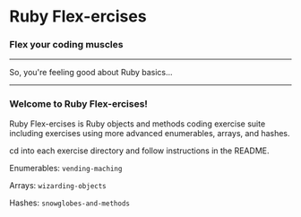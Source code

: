 # Ruby Flex-ercises
### Flex your coding muscles

------

So, you're feeling good about Ruby basics...

-----

### Welcome to Ruby Flex-ercises!

Ruby Flex-ercises is Ruby objects and methods coding exercise suite including exercises using more advanced enumerables, arrays, and hashes.

cd into each exercise directory and follow instructions in the README.

Enumerables: `vending-maching`  

Arrays: `wizarding-objects`  

Hashes: `snowglobes-and-methods`
